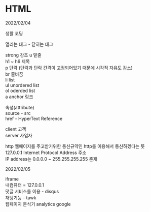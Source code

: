 # HTML

2022/02/04

생활 코딩  

열리는 태그 - 닫히는 태그 
 
strong 강조 
u  밑줄  
h1 ~ h6 제목   
p 단락 (단락과 단락 간격이 고정되어있기 때문에 시각적 자유도 감소)  
br 줄바꿈  
li list  
ul unordered list  
ol oderded list  
a anchor 링크  

속성(attribute)  
source - src  
href - HyperText Reference   

client 고객  
server 사업자

http 웹페이지를 주고받기위한 통신규약인 http를 이용해서 통신하겠다는 뜻  
127.0.0.1 Internet Protocol Address 주소   
IP address는 0.0.0.0 ~ 255.255.255.255 존재


2022/02/05

iframe  
내컴퓨터 = 127.0.0.1  
댓글 서비스를 이용 - disqus  
채팅기능 - tawk  
웹페이지 분석기 analytics google
